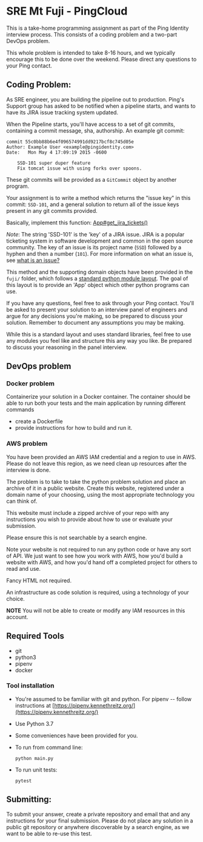 # SRE Mt Fuji - PingCloud

This is a take-home programming assignment as part of the Ping Identity interview
process. This consists of a coding problem and a two-part DevOps problem.

This whole problem is intended to take 8-16 hours, and we typically encourage this to be
done over the weekend. Please direct any questions to your Ping contact.

## Coding Problem:

As SRE engineer, you are building the pipeline out to production. Ping's
Support group has asked to be notified when a pipeline starts, and wants to
have its JIRA issue tracking system updated.

When the Pipeline starts, you'll have access to a set of git commits,
containing a commit message, sha, authorship. An example git commit:

```
commit 55c0bb88b6e4f096574991dd9217bcf8c745d05e
Author: Example User <example@pingidentity.com>
Date:   Mon May 4 17:09:19 2015 -0600

    SSD-101 super duper feature
    Fix tomcat issue with using forks over spoons.
```

These git commits will be provided as a `GitCommit` object by another program.

Your assignment is to write a method which returns the "issue key" in this commit: `SSD-101`,
and a general solution to return all of the issue keys present in any git commits provided.

Basically, implement this function: [App#get_jira_tickets()](https://github.com/dalvizu/sre-fuji-pingcloud/blob/master/fuji/app.py#L17)

_Note_: The string 'SSD-101' is the 'key' of a JIRA issue. JIRA is a popular ticketing system in
software development and common in the open source community. The key of an issue is its project
name (`SSD`) followed by a hyphen and then a number (`101`). For more information on what an issue
is, see [what is an issue?](https://confluence.atlassian.com/jira064/what-is-an-issue-720416138.html)

This method and the supporting domain objects have been provided in the `fuji/` folder, which follows
a [standard python module layout](https://realpython.com/pipenv-guide/#package-distribution).
The goal of this layout is to provide an 'App' object which other python programs can use.

If you have any questions, feel free to ask through your Ping contact. You'll be asked to present your 
solution to an interview panel of engineers and argue for any decisions you're making, so be prepared
to discuss your solution. Remember to document any assumptions you may be making.

While this is a standard layout and uses standard libraries, feel free to use any modules you feel 
like and structure this any way you like. Be prepared to discuss your reasoning in the panel interview.

## DevOps problem

### Docker problem

Containerize your solution in a Docker container. The container should be able to run both your
tests and the main application by running different commands

* create a Dockerfile
* provide instructions for how to build and run it.
 

### AWS problem

You have been provided an AWS IAM credential and a region to use in AWS. Please do not leave this region, 
as we need clean up resources after the interview is done.

The problem is to take to take the python problem solution and place an archive of it in a public website.
Create this website,  registered under a domain name of your choosing, using the most appropriate technology
you can think of.

This website must include a zipped archive of your repo with any instructions you wish to provide about how
to use or evaluate your submission.

Please ensure this is not searchable by a search engine.

Note your website is not required to run any python code or have any sort of API. We just want to
see how you work with AWS, how you'd build a website with AWS, and how you'd hand off a completed
project for others to read and use.

Fancy HTML not required.

An infrastructure as code solution is required, using a technology of your choice.

**NOTE** You will not be able to create or modify any IAM resources in this account.

## Required Tools

* git
* python3
* pipenv
* docker

### Tool installation

* You're assumed to be familiar with git and python. For pipenv -- follow instructions at 
  [https://pipenv.kennethreitz.org/](https://pipenv.kennethreitz.org/)

* Use Python 3.7

* Some conveniences have been provided for you.

* To run from command line:
  ```
  python main.py
  ```

* To run unit tests:
  ```
  pytest
  ```

## Submitting:

To submit your answer, create a private repository and email that and any instructions for your final submission.
Please do not place any solution in a public git repository or anywhere discoverable by a search engine,
as we want to be able to re-use this test.
